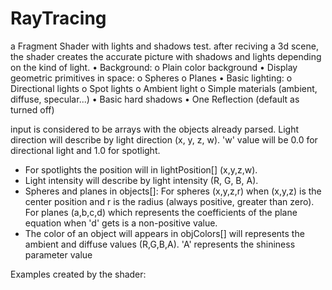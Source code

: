 # RayTracing
a Fragment Shader with lights and shadows test.
after reciving a 3d scene, the shader creates the accurate picture with shadows and lights depending on the kind of light.
• Background:
o Plain color background
• Display geometric primitives in space:
o Spheres
o Planes
• Basic lighting:
o Directional lights
o Spot lights
o Ambient light
o Simple materials (ambient, diffuse, specular...)
• Basic hard shadows
• One Reflection (default as turned off)

input is considered to be arrays with the objects already parsed.
Light direction will describe by light direction (x, y, z, w). 'w' value
will be 0.0 for directional light and 1.0 for spotlight.
- For spotlights the position will in lightPosition[] (x,y,z,w).
- Light intensity will describe by light intensity (R, G, B, A).
- Spheres and planes in objects[]: For spheres (x,y,z,r) when
(x,y,z) is the center position and r is the radius (always positive, greater than zero). For
planes (a,b,c,d) which represents the coefficients of the plane equation when 'd' gets is
a non-positive value.
- The color of an object will appears in objColors[] will represents the ambient and diffuse
values (R,G,B,A). 'A' represents the shininess parameter value

Examples created by the shader:
